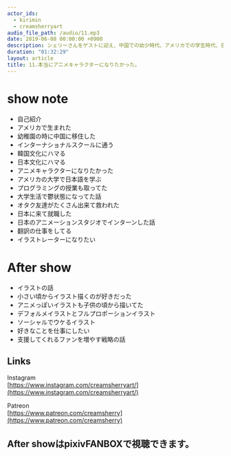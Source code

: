 ```yaml
---
actor_ids:
  - kirimin
  - creamsherryart
audio_file_path: /audio/11.mp3
date: 2019-06-08 00:00:00 +0900
description: シェリーさんをゲストに迎え、中国での幼少時代、アメリカでの学生時代、日本でのお仕事などについて話しました。
duration: "01:32:29"
layout: article
title: 11.本当にアニメキャラクターになりたかった。
---
```


# show note

- 自己紹介
- アメリカで生まれた
- 幼稚園の時に中国に移住した
- インターナショナルスクールに通う
- 韓国文化にハマる
- 日本文化にハマる
- アニメキャラクターになりたかった
- アメリカの大学で日本語を学ぶ
- プログラミングの授業も取ってた
- 大学生活で鬱状態になってた話
- オタク友達がたくさん出来て救われた
- 日本に来て就職した
- 日本のアニメーションスタジオでインターンした話
- 翻訳の仕事をしてる
- イラストレーターになりたい

# After show

- イラストの話
- 小さい頃からイラスト描くのが好きだった
- アニメっぽいイラストも子供の頃から描いてた
- デフォルメイラストとフルプロポーションイラスト
- ソーシャルでウケるイラスト
- 好きなことを仕事にしたい
- 支援してくれるファンを増やす戦略の話

## Links
Instagram  
[https://www.instagram.com/creamsherryart/](https://www.instagram.com/creamsherryart/)

Patreon  
[https://www.patreon.com/creamsherry](https://www.patreon.com/creamsherry)


## After showはpixivFANBOXで視聴できます。

<!-- [https://www.pixiv.net/fanbox/creator/13627594/post/371974](https://www.pixiv.net/fanbox/creator/13627594/post/371974) -->
